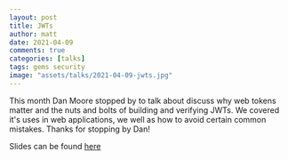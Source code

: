 ```yaml
---
layout: post
title: JWTs
author: matt
date: 2021-04-09
comments: true
categories: [talks]
tags: gems security
image: "assets/talks/2021-04-09-jwts.jpg"
---
```


This month Dan Moore stopped by to talk about discuss why web tokens matter and the nuts and bolts of building and verifying JWTs. We covered it's uses in web applications, we well as how to avoid certain common mistakes. Thanks for stopping by Dan!

Slides can be found [here](https://www.slideshare.net/creatifyme/jwts-what-developers-need-to-know-dan-moore)
